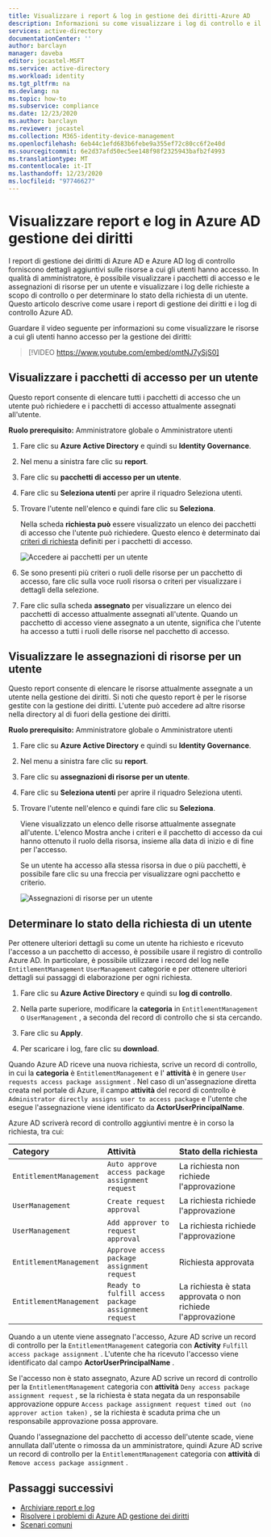 ```yaml
---
title: Visualizzare i report & log in gestione dei diritti-Azure AD
description: Informazioni su come visualizzare i log di controllo e il report assegnazioni utenti in Azure Active Directory gestione dei diritti.
services: active-directory
documentationCenter: ''
author: barclayn
manager: daveba
editor: jocastel-MSFT
ms.service: active-directory
ms.workload: identity
ms.tgt_pltfrm: na
ms.devlang: na
ms.topic: how-to
ms.subservice: compliance
ms.date: 12/23/2020
ms.author: barclayn
ms.reviewer: jocastel
ms.collection: M365-identity-device-management
ms.openlocfilehash: 6eb44c1efd683b6febe9a355ef72c80cc6f2e40d
ms.sourcegitcommit: 6e2d37afd50ec5ee148f98f2325943bafb2f4993
ms.translationtype: MT
ms.contentlocale: it-IT
ms.lasthandoff: 12/23/2020
ms.locfileid: "97746627"
---
```

# <a name="view-reports-and-logs-in-azure-ad-entitlement-management"></a>Visualizzare report e log in Azure AD gestione dei diritti

I report di gestione dei diritti di Azure AD e Azure AD log di controllo forniscono dettagli aggiuntivi sulle risorse a cui gli utenti hanno accesso. In qualità di amministratore, è possibile visualizzare i pacchetti di accesso e le assegnazioni di risorse per un utente e visualizzare i log delle richieste a scopo di controllo o per determinare lo stato della richiesta di un utente. Questo articolo descrive come usare i report di gestione dei diritti e i log di controllo Azure AD.

Guardare il video seguente per informazioni su come visualizzare le risorse a cui gli utenti hanno accesso per la gestione dei diritti:

>[!VIDEO https://www.youtube.com/embed/omtNJ7ySjS0]

## <a name="view-access-packages-for-a-user"></a>Visualizzare i pacchetti di accesso per un utente

Questo report consente di elencare tutti i pacchetti di accesso che un utente può richiedere e i pacchetti di accesso attualmente assegnati all'utente.

**Ruolo prerequisito:** Amministratore globale o Amministratore utenti

1. Fare clic su **Azure Active Directory** e quindi su **Identity Governance**.

1. Nel menu a sinistra fare clic su **report**.

1. Fare clic su **pacchetti di accesso per un utente**.

1. Fare clic su **Seleziona utenti** per aprire il riquadro Seleziona utenti.

1. Trovare l'utente nell'elenco e quindi fare clic su **Seleziona**.

    Nella scheda **richiesta può** essere visualizzato un elenco dei pacchetti di accesso che l'utente può richiedere. Questo elenco è determinato dai [criteri di richiesta](entitlement-management-access-package-request-policy.md#for-users-in-your-directory) definiti per i pacchetti di accesso. 

    ![Accedere ai pacchetti per un utente](./media/entitlement-management-reports/access-packages-report.png)

1. Se sono presenti più criteri o ruoli delle risorse per un pacchetto di accesso, fare clic sulla voce ruoli risorsa o criteri per visualizzare i dettagli della selezione.

1. Fare clic sulla scheda **assegnato** per visualizzare un elenco dei pacchetti di accesso attualmente assegnati all'utente. Quando un pacchetto di accesso viene assegnato a un utente, significa che l'utente ha accesso a tutti i ruoli delle risorse nel pacchetto di accesso.

## <a name="view-resource-assignments-for-a-user"></a>Visualizzare le assegnazioni di risorse per un utente

Questo report consente di elencare le risorse attualmente assegnate a un utente nella gestione dei diritti. Si noti che questo report è per le risorse gestite con la gestione dei diritti. L'utente può accedere ad altre risorse nella directory al di fuori della gestione dei diritti.

**Ruolo prerequisito:** Amministratore globale o Amministratore utenti

1. Fare clic su **Azure Active Directory** e quindi su **Identity Governance**.

1. Nel menu a sinistra fare clic su **report**.

1. Fare clic su **assegnazioni di risorse per un utente**.

1. Fare clic su **Seleziona utenti** per aprire il riquadro Seleziona utenti.

1. Trovare l'utente nell'elenco e quindi fare clic su **Seleziona**.

    Viene visualizzato un elenco delle risorse attualmente assegnate all'utente. L'elenco Mostra anche i criteri e il pacchetto di accesso da cui hanno ottenuto il ruolo della risorsa, insieme alla data di inizio e di fine per l'accesso.
    
    Se un utente ha accesso alla stessa risorsa in due o più pacchetti, è possibile fare clic su una freccia per visualizzare ogni pacchetto e criterio.

    ![Assegnazioni di risorse per un utente](./media/entitlement-management-reports/resource-assignments-report.png)

## <a name="determine-the-status-of-a-users-request"></a>Determinare lo stato della richiesta di un utente

Per ottenere ulteriori dettagli su come un utente ha richiesto e ricevuto l'accesso a un pacchetto di accesso, è possibile usare il registro di controllo Azure AD. In particolare, è possibile utilizzare i record del log nelle `EntitlementManagement` `UserManagement` categorie e per ottenere ulteriori dettagli sui passaggi di elaborazione per ogni richiesta.  

1. Fare clic su **Azure Active Directory** e quindi su **log di controllo**.

1. Nella parte superiore, modificare la **categoria** in `EntitlementManagement` o `UserManagement` , a seconda del record di controllo che si sta cercando.  

1. Fare clic su **Apply**.

1. Per scaricare i log, fare clic su **download**.

Quando Azure AD riceve una nuova richiesta, scrive un record di controllo, in cui la **categoria** è `EntitlementManagement` e l' **attività** è in genere `User requests access package assignment` .  Nel caso di un'assegnazione diretta creata nel portale di Azure, il campo **attività** del record di controllo è `Administrator directly assigns user to access package` e l'utente che esegue l'assegnazione viene identificato da **ActorUserPrincipalName**.

Azure AD scriverà record di controllo aggiuntivi mentre è in corso la richiesta, tra cui:

| Category | Attività | Stato della richiesta |
| :---- | :------------ | :------------ |
| `EntitlementManagement` | `Auto approve access package assignment request` | La richiesta non richiede l'approvazione |
| `UserManagement` | `Create request approval` | La richiesta richiede l'approvazione |
| `UserManagement` | `Add approver to request approval` | La richiesta richiede l'approvazione |
| `EntitlementManagement` | `Approve access package assignment request` | Richiesta approvata |
| `EntitlementManagement` | `Ready to fulfill access package assignment request` |La richiesta è stata approvata o non richiede l'approvazione |

Quando a un utente viene assegnato l'accesso, Azure AD scrive un record di controllo per la `EntitlementManagement` categoria con **Activity** `Fulfill access package assignment` .  L'utente che ha ricevuto l'accesso viene identificato dal campo **ActorUserPrincipalName** .

Se l'accesso non è stato assegnato, Azure AD scrive un record di controllo per la `EntitlementManagement` categoria con **attività** `Deny access package assignment request` , se la richiesta è stata negata da un responsabile approvazione oppure `Access package assignment request timed out (no approver action taken)` , se la richiesta è scaduta prima che un responsabile approvazione possa approvare.

Quando l'assegnazione del pacchetto di accesso dell'utente scade, viene annullata dall'utente o rimossa da un amministratore, quindi Azure AD scrive un record di controllo per la `EntitlementManagement` categoria con **attività** di `Remove access package assignment` .

## <a name="next-steps"></a>Passaggi successivi

- [Archiviare report e log](entitlement-management-logs-and-reporting.md)
- [Risolvere i problemi di Azure AD gestione dei diritti](entitlement-management-troubleshoot.md)
- [Scenari comuni](entitlement-management-scenarios.md)
